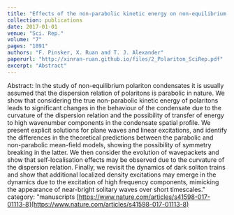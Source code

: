 ```yaml
---
title: "Effects of the non-parabolic kinetic energy on non-equilibrium polariton condensates"
collection: publications
date: 2017-01-01
venue: "Sci. Rep."
volume: "7"
pages: "1891"
authors: "F. Pinsker, X. Ruan and T. J. Alexander"
paperurl: "http://xinran-ruan.github.io/files/2_Polariton_SciRep.pdf"
excerpt: "Abstract"
---
```

Abstract: In the study of non-equilibrium polariton condensates it is usually assumed that the dispersion relation of polaritons is parabolic in nature. We show that considering the true non-parabolic kinetic energy of polaritons leads to significant changes in the behaviour of the condensate due to the curvature of the dispersion relation and the possibility of transfer of energy to high wavenumber components in the condensate spatial profile. We present explicit solutions for plane waves and linear excitations, and identify the differences in the theoretical predictions between the parabolic and non-parabolic mean-field models, showing the possibility of symmetry breaking in the latter. We then consider the evolution of wavepackets and show that self-localisation effects may be observed due to the curvature of the dispersion relation. Finally, we revisit the dynamics of dark soliton trains and show that additional localized density excitations may emerge in the dynamics due to the excitation of high frequency components, mimicking the appearance of near-bright solitary waves over short timescales."
category: "manuscripts
[https://www.nature.com/articles/s41598-017-01113-8](https://www.nature.com/articles/s41598-017-01113-8)
